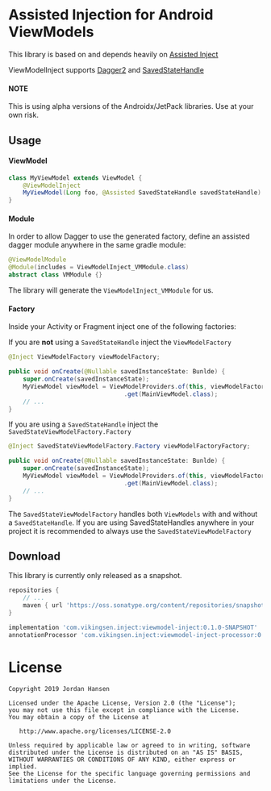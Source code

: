 Assisted Injection for Android ViewModels
=========================================

This library is based on and depends heavily on [Assisted Inject](https://github.com/square/AssistedInject)

ViewModelInject supports [Dagger2](https://google.github.io/dagger/) and [SavedStateHandle](https://developer.android.com/topic/libraries/architecture/viewmodel-savedstate)

#### NOTE 
This is using alpha versions of the Androidx/JetPack libraries. Use at your own risk.

Usage
-----

#### ViewModel

```java
class MyViewModel extends ViewModel {
    @ViewModelInject
    MyViewModel(Long foo, @Assisted SavedStateHandle savedStateHandle) {}
}
```

#### Module

In order to allow Dagger to use the generated factory, define an assisted dagger module anywhere in 
the same gradle module:

```java
@ViewModelModule
@Module(includes = ViewModelInject_VMModule.class)
abstract class VMModule {}
``` 

The library will generate the `ViewModelInject_VMModule` for us.

#### Factory

Inside your Activity or Fragment inject one of the following factories:

If you are **not** using a `SavedStateHandle` inject the `ViewModelFactory`
```java
@Inject ViewModelFactory viewModelFactory;

public void onCreate(@Nullable savedInstanceState: Bunlde) {
    super.onCreate(savedInstanceState);
    MyViewModel viewModel = ViewModelProviders.of(this, viewModelFactory)
                                .get(MainViewModel.class);
    // ...
}
```

If you are using a `SavedStateHandle` inject the `SavedStateViewModelFactory.Factory`
```java
@Inject SavedStateViewModelFactory.Factory viewModelFactoryFactory;

public void onCreate(@Nullable savedInstanceState: Bunlde) {
    super.onCreate(savedInstanceState);
    MyViewModel viewModel = ViewModelProviders.of(this, viewModelFactoryFactory.create(this, intent.getExtras()))
                                .get(MainViewModel.class);
    // ...
}
```

The `SavedStateViewModelFactory` handles both `ViewModels` with and without a `SavedStateHandle`. 
If you are using SavedStateHandles anywhere in your project it is recommended to always use the `SavedStateViewModelFactory`

Download
--------
This library is currently only released as a snapshot.
```groovy
repositories {
    // ...
    maven { url 'https://oss.sonatype.org/content/repositories/snapshots' }
}
```
```groovy
implementation 'com.vikingsen.inject:viewmodel-inject:0.1.0-SNAPSHOT'
annotationProcessor 'com.vikingsen.inject:viewmodel-inject-processor:0.1.0-SNAPSHOT'
```

License
=======

    Copyright 2019 Jordan Hansen

    Licensed under the Apache License, Version 2.0 (the "License");
    you may not use this file except in compliance with the License.
    You may obtain a copy of the License at

       http://www.apache.org/licenses/LICENSE-2.0

    Unless required by applicable law or agreed to in writing, software
    distributed under the License is distributed on an "AS IS" BASIS,
    WITHOUT WARRANTIES OR CONDITIONS OF ANY KIND, either express or implied.
    See the License for the specific language governing permissions and
    limitations under the License.
